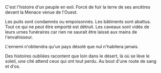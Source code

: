 C'est l'histoire d'un peuple en exil.
Forcé de fuir la terre de ses ancêtres devant la Menace venue de l'Ouest.

Les puits sont condamnés ou empoisonnés.
Les bâtiments sont abattus.
Tout ce qui ne peut être emporté est détruit.
Les caveaux sont vidés de leurs urnes funéraires car rien ne saurait être laissé aux mains de l'envahisseur.

L'ennemi n'obtiendra qu'un pays désolé que nul n'habitera jamais.

Des histoires oubliées racontent que loin dans le désert, là où se lève le soleil, une cité attend ceux qui ont tout perdu. Au bout d'une route de sang et d'os.